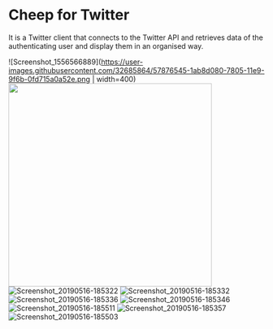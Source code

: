 # Cheep for Twitter
It is a Twitter client that connects to the Twitter API and retrieves data of the authenticating user and display them in an organised way.

![Screenshot_1556566889](https://user-images.githubusercontent.com/32685864/57876545-1ab8d080-7805-11e9-9f6b-0fd715a0a52e.png | width=400)
<img src="https://user-images.githubusercontent.com/32685864/57876545-1ab8d080-7805-11e9-9f6b-0fd715a0a52e.png" width="400">
![Screenshot_20190516-185322](https://user-images.githubusercontent.com/32685864/57876299-8e0e1280-7804-11e9-8942-ea31d6b3c8ee.jpg)
![Screenshot_20190516-185332](https://user-images.githubusercontent.com/32685864/57876334-9c5c2e80-7804-11e9-8ded-61599739cfa8.jpg)
![Screenshot_20190516-185336](https://user-images.githubusercontent.com/32685864/57876359-a8e08700-7804-11e9-8e97-ef582a7c43c9.jpg)
![Screenshot_20190516-185346](https://user-images.githubusercontent.com/32685864/57876387-b72ea300-7804-11e9-9d19-5ba26d4adda6.jpg)
![Screenshot_20190516-185511](https://user-images.githubusercontent.com/32685864/57876401-c31a6500-7804-11e9-9bc4-ebbe4fcf6ece.jpg)
![Screenshot_20190516-185357](https://user-images.githubusercontent.com/32685864/57876458-df1e0680-7804-11e9-8e09-d9d5a5a2b738.jpg)
![Screenshot_20190516-185503](https://user-images.githubusercontent.com/32685864/57876501-fb21a800-7804-11e9-9b0c-96ada188b91e.jpg)

